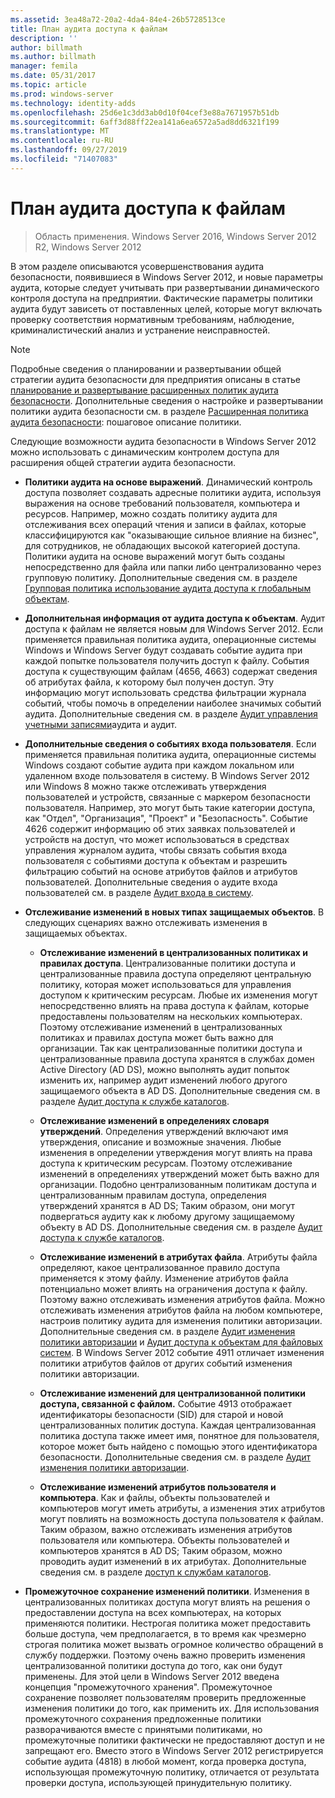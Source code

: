 ```yaml
---
ms.assetid: 3ea48a72-20a2-4da4-84e4-26b5728513ce
title: План аудита доступа к файлам
description: ''
author: billmath
ms.author: billmath
manager: femila
ms.date: 05/31/2017
ms.topic: article
ms.prod: windows-server
ms.technology: identity-adds
ms.openlocfilehash: 25d6e1c3dd3ab0d10f04cef3e88a7671957b51db
ms.sourcegitcommit: 6aff3d88ff22ea141a6ea6572a5ad8dd6321f199
ms.translationtype: MT
ms.contentlocale: ru-RU
ms.lasthandoff: 09/27/2019
ms.locfileid: "71407083"
---
```

# <a name="plan-for-file-access-auditing"></a>План аудита доступа к файлам

>Область применения. Windows Server 2016, Windows Server 2012 R2, Windows Server 2012

В этом разделе описываются усовершенствования аудита безопасности, появившиеся в Windows Server 2012, и новые параметры аудита, которые следует учитывать при развертывании динамического контроля доступа на предприятии. Фактические параметры политики аудита будут зависеть от поставленных целей, которые могут включать проверку соответствия нормативным требованиям, наблюдение, криминалистический анализ и устранение неисправностей.  
  
> [!NOTE]  
> Подробные сведения о планировании и развертывании общей стратегии аудита безопасности для предприятия описаны в статье [планирование и развертывание расширенных политик аудита безопасности](https://go.microsoft.com/fwlink/?LinkID=191139). Дополнительные сведения о настройке и развертывании политики аудита безопасности см. в разделе [Расширенная политика аудита безопасности](https://go.microsoft.com/fwlink/?LinkID=191141): пошаговое описание политики.  
  
Следующие возможности аудита безопасности в Windows Server 2012 можно использовать с динамическим контролем доступа для расширения общей стратегии аудита безопасности.  
  
-   **Политики аудита на основе выражений**. Динамический контроль доступа позволяет создавать адресные политики аудита, используя выражения на основе требований пользователя, компьютера и ресурсов. Например, можно создать политику аудита для отслеживания всех операций чтения и записи в файлах, которые классифицируются как "оказывающие сильное влияние на бизнес", для сотрудников, не обладающих высокой категорией доступа. Политики аудита на основе выражений могут быть созданы непосредственно для файла или папки либо централизованно через групповую политику. Дополнительные сведения см. в разделе [Групповая политика использование аудита доступа к глобальным объектам](https://go.microsoft.com/fwlink/?LinkId=241498).  
  
-   **Дополнительная информация от аудита доступа к объектам**. Аудит доступа к файлам не является новым для Windows Server 2012. Если применяется правильная политика аудита, операционные системы Windows и Windows Server будут создавать событие аудита при каждой попытке пользователя получить доступ к файлу. События доступа к существующим файлам (4656, 4663) содержат сведения об атрибутах файла, к которому был получен доступ. Эту информацию могут использовать средства фильтрации журнала событий, чтобы помочь в определении наиболее значимых событий аудита. Дополнительные сведения см. в разделе [Аудит управления](https://technet.microsoft.com//library/dd772626(WS.10).aspx) [учетными записями](https://go.microsoft.com/fwlink/?LinkId=241501)аудита и аудит.  
  
-   **Дополнительные сведения о событиях входа пользователя**. Если применяется правильная политика аудита, операционные системы Windows создают событие аудита при каждом локальном или удаленном входе пользователя в систему. В Windows Server 2012 или Windows 8 можно также отслеживать утверждения пользователей и устройств, связанные с маркером безопасности пользователя. Например, это могут быть такие категории доступа, как "Отдел", "Организация", "Проект" и "Безопасность". Событие 4626 содержит информацию об этих заявках пользователей и устройств на доступ, что может использоваться в средствах управления журналом аудита, чтобы связать события входа пользователя с событиями доступа к объектам и разрешить фильтрацию событий на основе атрибутов файлов и атрибутов пользователей. Дополнительные сведения о аудите входа пользователей см. в разделе [Аудит входа в систему](https://go.microsoft.com/fwlink/?LinkId=241502).  
  
-   **Отслеживание изменений в новых типах защищаемых объектов**. В следующих сценариях важно отслеживать изменения в защищаемых объектах.  
  
    -   **Отслеживание изменений в централизованных политиках и правилах доступа**. Централизованные политики доступа и централизованные правила доступа определяют центральную политику, которая может использоваться для управления доступом к критическим ресурсам. Любые их изменения могут непосредственно влиять на права доступа к файлам, которые предоставлены пользователям на нескольких компьютерах. Поэтому отслеживание изменений в централизованных политиках и правилах доступа может быть важно для организации. Так как централизованные политики доступа и централизованные правила доступа хранятся в службах домен Active Directory (AD DS), можно выполнять аудит попыток изменить их, например аудит изменений любого другого защищаемого объекта в AD DS. Дополнительные сведения см. в разделе [Аудит доступа к службе каталогов](https://technet.microsoft.com/library/dd941618(WS.10).aspx).  
  
    -   **Отслеживание изменений в определениях словаря утверждений**. Определения утверждений включают имя утверждения, описание и возможные значения. Любые изменения в определении утверждения могут влиять на права доступа к критическим ресурсам. Поэтому отслеживание изменений в определениях утверждений может быть важно для организации. Подобно централизованным политикам доступа и централизованным правилам доступа, определения утверждений хранятся в AD DS; Таким образом, они могут подвергаться аудиту как к любому другому защищаемому объекту в AD DS. Дополнительные сведения см. в разделе [Аудит доступа к службе каталогов](https://technet.microsoft.com/library/dd941618(WS.10).aspx).  
  
    -   **Отслеживание изменений в атрибутах файла**. Атрибуты файла определяют, какое централизованное правило доступа применяется к этому файлу. Изменение атрибутов файла потенциально может влиять на ограничения доступа к файлу. Поэтому важно отслеживать изменения атрибутов файла. Можно отслеживать изменения атрибутов файла на любом компьютере, настроив политику аудита для изменения политики авторизации. Дополнительные сведения см. в разделе [Аудит изменения политики авторизации](https://go.microsoft.com/fwlink/?LinkId=241504) и [Аудит доступа к объектам для файловых систем](https://go.microsoft.com/fwlink/?LinkId=241505). В Windows Server 2012 событие 4911 отличает изменения политики атрибутов файлов от других событий изменения политики авторизации.  
  
    -   **Отслеживание изменений для централизованной политики доступа, связанной с файлом.** Событие 4913 отображает идентификаторы безопасности (SID) для старой и новой централизованных политик доступа. Каждая централизованная политика доступа также имеет имя, понятное для пользователя, которое может быть найдено с помощью этого идентификатора безопасности. Дополнительные сведения см. в разделе [Аудит изменения политики авторизации](https://go.microsoft.com/fwlink/?LinkId=241504).  
  
    -   **Отслеживание изменений атрибутов пользователя и компьютера**. Как и файлы, объекты пользователей и компьютеров могут иметь атрибуты, а изменения этих атрибутов могут повлиять на возможность доступа пользователя к файлам. Таким образом, важно отслеживать изменения атрибутов пользователя или компьютера. Объекты пользователей и компьютеров хранятся в AD DS; Таким образом, можно проводить аудит изменений в их атрибутах. Дополнительные сведения см. в разделе [доступ к службам каталогов](https://go.microsoft.com/fwlink/?LinkId=241508).  
  
-   **Промежуточное сохранение изменений политики**. Изменения в централизованных политиках доступа могут влиять на решения о предоставлении доступа на всех компьютерах, на которых применяются политики. Нестрогая политика может предоставить больше доступа, чем предполагается, в то время как чрезмерно строгая политика может вызвать огромное количество обращений в службу поддержки. Поэтому очень важно проверить изменения централизованной политики доступа до того, как они будут применены. Для этой цели в Windows Server 2012 введена концепция "промежуточного хранения". Промежуточное сохранение позволяет пользователям проверить предложенные изменения политики до того, как применить их. Для использования промежуточного сохранения предложенные политики разворачиваются вместе с принятыми политиками, но промежуточные политики фактически не предоставляют доступ и не запрещают его. Вместо этого в Windows Server 2012 регистрируется событие аудита (4818) в любой момент, когда проверка доступа, использующая промежуточную политику, отличается от результата проверки доступа, использующей принудительную политику.  
  


